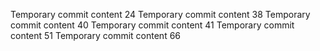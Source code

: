 Temporary commit content 24
Temporary commit content 38
Temporary commit content 40
Temporary commit content 41
Temporary commit content 51
Temporary commit content 66
